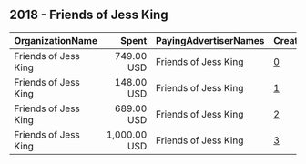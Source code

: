 ## 2018 - Friends of Jess King 
|OrganizationName|Spent|PayingAdvertiserNames|CreativeUrls|Impressions|Genders|AgeBrackets|CountryCodes|BillingAddresses|CandidateBallotInformation|
|:---|---:|:---|:---|---:|:---|:---|:---|:---|:---|
|Friends of Jess King|749.00 USD|Friends of Jess King|[0](https://www.snap.com/political-ads/asset/87beeff334a9bc24ef51ea2f326e9ee17a001be908d0b2c4088630d1538cd325?mediaType=mp4)|183,363||18+|united states|US||
|Friends of Jess King|148.00 USD|Friends of Jess King|[1](https://www.snap.com/political-ads/asset/d5926aa95810cacc3de48bed1097a7638801905d54871bb67c3f5dc2561d5efb?mediaType=mp4)|36,028||18+|united states|US||
|Friends of Jess King|689.00 USD|Friends of Jess King|[2](https://www.snap.com/political-ads/asset/5499ca273572dbcc6ed2361293e24b1224781d40191a544d48c0cc1de0aeb2aa?mediaType=mp4)|197,309||17+|united states|US||
|Friends of Jess King|1,000.00 USD|Friends of Jess King|[3](https://www.snap.com/political-ads/asset/0116b5116ef1488c1b2f5b5fcc111e4d2eab6d75ab3d59ee8ddeaf41990df571?mediaType=mp4)|274,592||17+|united states|US||
